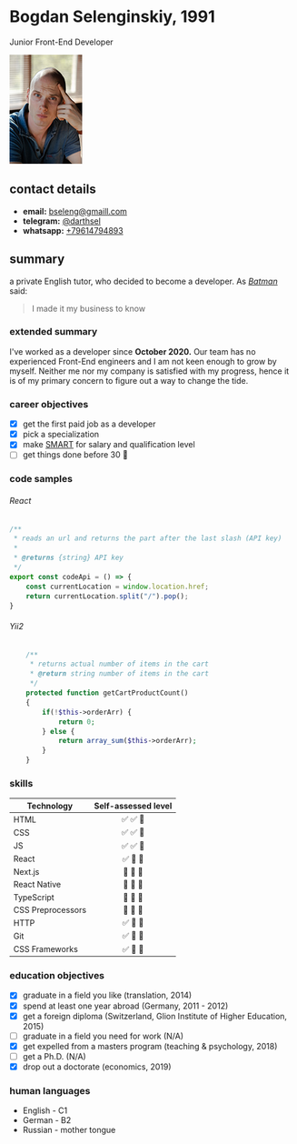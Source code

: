 # Bogdan Selenginskiy, 1991
Junior Front-End Developer


![cv portrait](/img/cv-portrait.jpg)


## contact details
* **email:** bseleng@gmaill.com
* **telegram:** [@darthsel](https://t.me/darthsel)
* **whatsapp:** [+79614794893](https://wa.me/+79614794893)

## summary
a private English tutor, who decided to become a developer.
As *[Batman][1]* said:
> I made it my business to know
 
### extended summary
I've worked as a developer since **October 2020.** Our team has no experienced Front-End engineers and I am not keen enough to grow by myself. Neither me nor my company is satisfied with my progress, hence it is of my primary concern to figure out a way to change the tide. 
   
### career objectives
- [x]  get the first paid job as a developer 
- [x]  pick a specialization 
- [x]  make [SMART][2] for salary and qualification level 
- [ ]  get things done before 30 :rocket: 

### code samples

###### React
```javascript
/**
 * reads an url and returns the part after the last slash (API key)
 *
 * @returns {string} API key
 */
export const codeApi = () => {
    const currentLocation = window.location.href;
    return currentLocation.split("/").pop();
}
```

###### Yii2
```php
    /**
     * returns actual number of items in the cart
     * @return string number of items in the cart
     */
    protected function getCartProductCount()
    {
        if(!$this->orderArr) {
            return 0;
        } else {
            return array_sum($this->orderArr);
        }
    }
```

### skills
| Technology    | Self-assessed level |
| ------------- |:------------------:| 
| HTML          | :white_check_mark: :white_check_mark: :black_square_button:|
| CSS           | :white_check_mark: :white_check_mark: :black_square_button:|
| JS            | :white_check_mark: :white_check_mark: :black_square_button:|
| React         | :white_check_mark: :black_square_button: :black_square_button:|
| Next.js       | :black_square_button: :black_square_button: :black_square_button:|
| React Native  | :black_square_button: :black_square_button: :black_square_button:|
| TypeScript    | :black_square_button: :black_square_button: :black_square_button:|
| CSS Preprocessors | :black_square_button: :black_square_button: :black_square_button:|
| HTTP          | :white_check_mark: :black_square_button: :black_square_button:|
| Git           | :white_check_mark: :black_square_button: :black_square_button:|
| CSS Frameworks| :white_check_mark: :black_square_button: :black_square_button:|


### education objectives
* [x]  graduate in a field you like (translation, 2014)
* [x]  spend at least one year abroad (Germany, 2011 - 2012) 
* [x]  get a foreign diploma (Switzerland, Glion Institute of Higher Education, 2015) 
* [ ]  graduate in a field you need for work (N/A)
* [x]  get expelled from a masters program (teaching & psychology, 2018)
* [ ]  get a Ph.D. (N/A)
* [x]  drop out a doctorate (economics, 2019)

### human languages
- English - C1
- German - B2
- Russian - mother tongue
  

[1]: https://en.wikipedia.org/wiki/Batman
[2]: https://en.wikipedia.org/wiki/SMART_criteria
